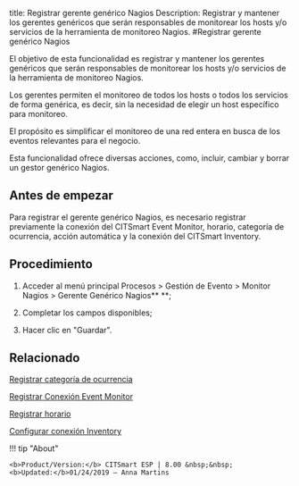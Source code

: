 title: Registrar gerente genérico Nagios
Description: Registrar y mantener los gerentes genéricos que serán responsables de monitorear los hosts y/o servicios de la herramienta de monitoreo Nagios.
#Registrar gerente genérico Nagios

El objetivo de esta funcionalidad es registrar y mantener los gerentes genéricos
que serán responsables de monitorear los hosts y/o servicios de la herramienta
de monitoreo Nagios.

Los gerentes permiten el monitoreo de todos los hosts o todos los servicios de
forma genérica, es decir, sin la necesidad de elegir un host específico para
monitoreo.

El propósito es simplificar el monitoreo de una red entera en busca de los
eventos relevantes para el negocio.

Esta funcionalidad ofrece diversas acciones, como, incluir, cambiar y borrar un
gestor genérico Nagios.

Antes de empezar
--------------------

Para registrar el gerente genérico Nagios, es necesario registrar previamente la
conexión del CITSmart Event Monitor, horario, categoría de ocurrencia, acción
automática y la conexión del CITSmart Inventory.

Procedimiento
-----------------

1.  Acceder al menú principal Procesos \> Gestión de Evento \> Monitor Nagios \>
    Gerente Genérico Nagios** **;

2.  Completar los campos disponibles;

3.  Hacer clic en "Guardar".


Relacionado
-----------

[Registrar categoría de ocurrencia](/es-es/citsmart-esp-8/processes/event/configuration/register-occurence-category.html)

[Registrar Conexión Event Monitor](/es-es/citsmart-esp-8/processes/event/configuration/register-event-monitor-connection.html)

[Registrar horario](/es-es/citsmart-esp-8/processes/event/configuration/register-time.html)

[Configurar conexión Inventory](/es-es/citsmart-esp-8/processes/event/configuration/set-inventory-connection.html)


!!! tip "About"

    <b>Product/Version:</b> CITSmart ESP | 8.00 &nbsp;&nbsp;
    <b>Updated:</b>01/24/2019 – Anna Martins
